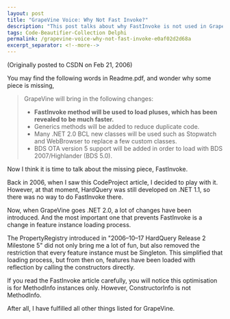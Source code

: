 ```yaml
---
layout: post
title: "GrapeVine Voice: Why Not Fast Invoke?"
description: "This post talks about why FastInvoke is not used in GrapeVine."
tags: Code-Beautifier-Collection Delphi
permalink: /grapevine-voice-why-not-fast-invoke-e0af02d2d68a
excerpt_separator: <!--more-->
---
```

(Originally posted to CSDN on Feb 21, 2006)
<!--more-->

You may find the following words in Readme.pdf, and wonder why some piece is missing,

> GrapeVine will bring in the following changes:
> * **FastInvoke method will be used to load pluses, which has been revealed to be much faster.**
> * Generics methods will be added to reduce duplicate code.
> * Many .NET 2.0 BCL new classes will be used such as Stopwatch and WebBrowser to replace a few custom classes.
> * BDS OTA version 5 support will be added in order to load with BDS 2007/Highlander (BDS 5.0).

Now I think it is time to talk about the missing piece, FastInvoke.

Back in 2006, when I saw this CodeProject article, I decided to play with it. However, at that moment, HardQuery was still developed on .NET 1.1, so there was no way to do FastInvoke there.

Now, when GrapeVine goes .NET 2.0, a lot of changes have been introduced. And the most important one that prevents FastInvoke is a change in feature instance loading process.

The PropertyRegistry introduced in "2006–10–17 HardQuery Release 2 Milestone 5" did not only bring me a lot of fun, but also removed the restriction that every feature instance must be Singleton. This simplified that loading process, but from then on, features have been loaded with reflection by calling the constructors directly.

If you read the FastInvoke article carefully, you will notice this optimisation is for MethodInfo instances only. However, ConstructorInfo is not MethodInfo.

After all, I have fulfilled all other things listed for GrapeVine.
